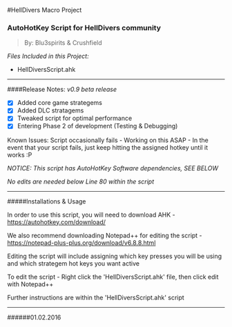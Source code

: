 
#HellDivers Macro Project

<h3>AutoHotKey Script for HellDivers community</h3>

> By: Blu3spirits & Crushfield

_Files Included in this Project:_
- HellDiversScript.ahk

---

####Release Notes:
_v0.9 beta release_

- [x] Added core game strategems
- [x] Added DLC stratagems
- [x] Tweaked script for optimal performance
- [x] Entering Phase 2 of development (Testing & Debugging)

Known Issues: Script occasionally fails - Working on this ASAP - In the event that your script fails, just keep hitting the assigned hotkey until it works :P

_NOTICE: This script has AutoHotKey Software dependencies, SEE BELOW_

_No edits are needed below Line 80 within the script_

---

#####Installations & Usage

In order to use this script, you will need to download AHK - https://autohotkey.com/download/

We also recommend downloading Notepad++ for editing the script - https://notepad-plus-plus.org/download/v6.8.8.html

Editing the script will include assigning which key presses you will be using and which strategem hot keys you want active

To edit the script - Right click the 'HellDiversScript.ahk' file, then click edit with Notepad++

Further instructions are within the 'HellDiversScript.ahk' script


---

######01.02.2016


